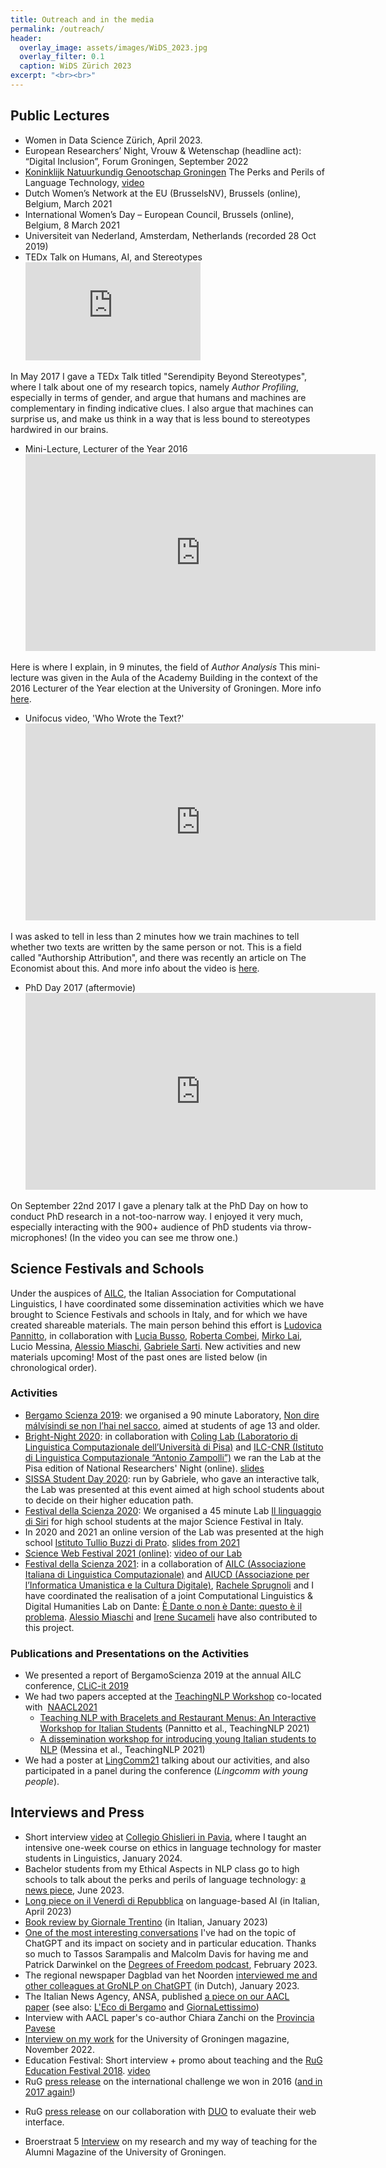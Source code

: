 ```yaml
---
title: Outreach and in the media
permalink: /outreach/
header:
  overlay_image: assets/images/WiDS_2023.jpg
  overlay_filter: 0.1
  caption: WiDS Zürich 2023
excerpt: "<br><br>"
---
```

## Public Lectures

* Women in Data Science Zürich, April 2023.
* European Researchers’ Night, Vrouw & Wetenschap (headline act): “Digital Inclusion”, Forum Groningen, September 2022
* [Koninklijk Natuurkundig Genootschap Groningen](https://www.kng-groningen.nl/lezing-1853-prof-dr-malvina-nissim/) The Perks and Perils of Language Technology, [video](https://www.youtube.com/watch?v=7ofPAHN2NU8)
* Dutch Women’s Network at the EU (BrusselsNV), Brussels (online), Belgium, March 2021
* International Women’s Day – European Council, Brussels (online), Belgium, 8 March 2021
* Universiteit van Nederland, Amsterdam, Netherlands (recorded 28 Oct 2019)
* TEDx Talk on Humans, AI, and Stereotypes
  <iframe src="https://www.youtube.com/embed/NcyTQK-FaMM" width="280" height="157" frameborder="0"> </iframe>
In May 2017 I gave a TEDx Talk titled "Serendipity Beyond Stereotypes", 
where I talk about one of my research topics, namely _Author Profiling_, 
especially in terms of gender, and argue that humans and machines are complementary in finding indicative clues. 
I also argue that machines can surprise us, and make us think in a way that is less bound to stereotypes hardwired in our brains. 

* Mini-Lecture, Lecturer of the Year 2016
  <iframe src="https://www.youtube.com/embed/pBYdGZREvtw" width="560" height="315" frameborder="0"> </iframe>
Here is where I explain, in 9 minutes, the field of _Author Analysis_ This mini-lecture was given in the Aula of the Academy Building in the context of the 2016 Lecturer of the Year election at the University of Groningen. More info [here](https://www.rug.nl/about-us/news-and-events/events/lecturer-of-the-year/2016/dr-m.-nissim---faculty-of-arts).


* Unifocus video, 'Who Wrote the Text?'
  <iframe src="https://www.youtube.com/embed/CWii8QD92A8" width="560" height="315" frameborder="0"> </iframe>
I was asked to tell in less than 2 minutes how we train machines to tell whether two texts are written by the same person or not. This is a field called "Authorship Attribution", and there was recently an article on The Economist about this. And more info about the video is [here](https://www.rug.nl/about-us/news-and-events/news/archief2017/nieuwsberichten/0301-unifocusnissim).

* PhD Day 2017 (aftermovie)
  <iframe src="https://videopress.com/v/5sinTYDs" width="560" height="315" frameborder="0"> </iframe>
On September 22nd 2017 I gave a plenary talk at the PhD Day on how to conduct PhD research in a not-too-narrow way. I enjoyed it very much, especially interacting with the 900+ audience of PhD students via throw-microphones! (In the video you can see me throw one.) 

## Science Festivals and Schools

Under the auspices of [AILC](https://www.ai-lc.it), the Italian Association for Computational Linguistics, I have coordinated some dissemination activities which we have brought to Science Festivals and schools in Italy, and for which we have created shareable materials. The main person behind this effort is [Ludovica Pannitto](https://www.ellepannitto.it/), in collaboration with [Lucia Busso](https://research.aston.ac.uk/en/persons/lucia-busso), [Roberta Combei](https://twitter.com/robertacombei), [Mirko Lai](http://www.di.unito.it/~lai/), Lucio Messina, [Alessio Miaschi](http://pages.di.unipi.it/miaschi/), [Gabriele Sarti](https://gsarti.com/). New activities and new materials upcoming! Most of the past ones are listed below (in chronological order).

### Activities
* [Bergamo Scienza 2019](https://www.bergamoscienza.it/): we organised a 90 minute Laboratory, [Non dire málvísindi se non l’hai nel sacco](https://festival.bergamoscienza.it/it/calendario/53605/non-dire-m-lv-sindi-se-non-l-hai-nel-sacco?fbclid=IwAR1ULbVscgBjo0_qdO1HbVJMMLMEsnteJNwINNHbJw4IeFMqv4n5UFWdfGQ), aimed at students of age 13 and older. 
* [Bright-Night 2020](https://www.bright-night.it/ehi-siri-che-cose-la-linguistica-computazionale/): in collaboration with [Coling Lab (Laboratorio di Linguistica Computazionale dell’Università di Pisa)](http://colinglab.humnet.unipi.it/) and [ILC-CNR (Istituto di Linguistica Computazionale “Antonio Zampolli”)](http://www.ilc.cnr.it/) we ran the Lab at the Pisa edition of National Researchers' Night (online). [slides](https://bit.ly/ailc-bright)
* [SISSA Student Day 2020](https://www.sissa.it/it/calendar-event/student-day-2020): run by Gabriele, who gave an interactive talk, the Lab was presented at this event aimed at high school students about to decide on their higher education path.
* [Festival della Scienza 2020](http://www.festivalscienza.it/site/home.html): We organised a 45 minute Lab [Il linguaggio di Siri](http://www.festivalscienza.it/site/home/programma-scuole/il-linguaggio-di-siri.html) for high school students at the major Science Festival in Italy. 
* In 2020 and 2021 an online version of the Lab was presented at the high school [Istituto Tullio Buzzi di Prato](https://www.tulliobuzzi.edu.it/). [slides from 2021](https://bit.ly/ailc-buzzi)
* [Science Web Festival 2021 (online)](https://www.sciencewebfestival.it/): [video of our Lab](https://www.youtube.com/watch?v=HGTpAXXRkWA)
* [Festival della Scienza 2021](http://festival2021.festivalscienza.it/site/home.html): in a collaboration of [AILC (Associazione Italiana di Linguistica Computazionale)](http://www.ai-lc.it/) and [AIUCD (Associazione per l’Informatica Umanistica e la Cultura Digitale)](http://www.aiucd.it/), [Rachele Sprugnoli](https://personale.unipr.it/it/ugovdocenti/person/236480) and I have coordinated the realisation of a joint Computational Linguistics & Digital Humanities Lab on Dante: [È Dante o non è Dante: questo è il problema](http://festival2021.festivalscienza.it/contents/instance2/static/programma_21_def.pdf). [Alessio Miaschi](http://pages.di.unipi.it/miaschi/) and [Irene Sucameli](http://for.unipi.it/irene_sucameli/) have also contributed to this project.

### Publications and Presentations on the Activities

* We presented a report of BergamoScienza 2019 at the annual AILC conference, [CLiC-it 2019](https://docs.google.com/presentation/d/1BdI4O2joVz_egEzoTHpLjsSCRKZCPD_mFihHmMK9QgI/edit?usp=sharing)
* We had two papers accepted at the [TeachingNLP Workshop](https://sites.google.com/view/teaching-nlp-workshop/) co-located with  [NAACL2021](https://2021.naacl.org/)
	* [Teaching NLP with Bracelets and Restaurant Menus: An Interactive Workshop for Italian Students](https://aclanthology.org/2021.teachingnlp-1.26) (Pannitto et al., TeachingNLP 2021)
	* [A dissemination workshop for introducing young Italian students to NLP](https://aclanthology.org/2021.teachingnlp-1.7) (Messina et al., TeachingNLP 2021)
* We had a poster at [LingComm21](https://lingcomm.org/conference/) talking about our activities, and also participated in a panel during the conference (*Lingcomm with young people*).


## Interviews and Press

* Short interview [video](https://www.unipv.news/notizie/luniversita-nei-collegi-intervista-alla-linguista-malvina-nissim) at [Collegio Ghislieri in Pavia](https://www.ghislieri.it/), where I taught an intensive one-week course on ethics in language technology for master students in Linguistics, January 2024.
* Bachelor students from my Ethical Aspects in NLP class go to high schools to talk about the perks and perils of language technology: [a news piece](https://www.rug.nl/let/studeren-bij-ons/ik/), June 2023.
* [Long piece on il Venerdì di Repubblica](https://www.carocci.it/wp-content/uploads/2022/07/venerdi21.4.23.pdf) on language-based AI (in Italian, April 2023)  
* [Book review by Giornale Trentino](https://www.giornaletrentino.it/scienza-e-tecnica/libri-la-scienza-che-insegna-alle-macchine-a-parlare-1.3399534) (in Italian, January 2023)
* [One of the most interesting conversations](https://soundcloud.com/degrees_of_freedom/s2-ep7-chat-gpt) I've had on the topic of ChatGPT and its impact on society and in particular education. Thanks so much to Tassos Sarampalis and Malcolm Davis for having me and Patrick Darwinkel on the [Degrees of Freedom podcast](https://soundcloud.com/degrees_of_freedom), February 2023.
* The regional newspaper Dagblad van het Noorden [interviewed me and other colleagues at GroNLP on ChatGPT](https://next.dvhn.nl/groningen/ChatGPT-revolutionair-hulpmiddel-bij-teksten-28169044.html) (in Dutch), January 2023. 
* The Italian News Agency, ANSA, published [a piece on our AACL paper](https://www.ansa.it/sito/notizie/tecnologia/hitech/2022/10/26/lia-impara-a-prevedere-linterpretazione-delle-notizie_cd277db8-1b9e-4f7d-b1c0-c7c359836a70.html) (see also: [L'Eco di Bergamo](https://www.ecodibergamo.it/stories/scienza-e-tecnologia/lia-impara-a-prevedere-linterpretazione-delle-notizie_1442561_11/) and [GiornaLettissimo](https://www.giornalettismo.com/algoritmo-percezione-notizie/))
* Interview with AACL paper's co-author Chiara Zanchi on the [Provincia Pavese](https://laprovinciapavese.gelocal.it/cultura-e-spettacoli/2022/10/27/news/lalgoritmo_che_aiuta_a_interpretare_correttamente_le_notizie_sensibili-12204480/) 
* [Interview on my work](https://www.rug.nl/about-ug/latest-news/news/archief2022/nieuwsberichten/hoe-menselijke-vooroordelen-in-computerprogramma-s-sluipen?lang=en) for the University of Groningen magazine, November 2022. 
* Education Festival: Short interview + promo about teaching and the [RuG Education Festival 2018](https://www.rug.nl/about-us/news-and-events/events/calendar/2018/education-festival). [video](https://www.youtube.com/embed/xE2BBWwGPcU)
* RuG [press release](https://www.rug.nl/let/organization/actueel/nieuwsberichten-2016/2016-07-13-students-information-science-win-competition) on the international challenge we won in 2016 ([and in 2017 again!](http://pan.webis.de/clef17/pan17-web/author-profiling.html))
- RuG [press release](https://www.rug.nl/let/organization/letteren-en-samenleving/mogelijkheden/master-students-collaborate-with-duo-in-a-user-interface-evaluation-project) on our collaboration with [DUO](https://duo.nl/) to evaluate their web interface.
* Broerstraat 5
[Interview](https://www.rug.nl/alumni/stay-involved/broerstraat-5/pdf-los-per-nummer/broerstraat5-2017-1-22-docent-van-het-jaar.pdf) on my research and my way of teaching for the Alumni Magazine of the University of Groningen.
